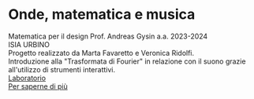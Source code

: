 # Onde, matematica e musica 
Matematica per il design 
Prof. Andreas Gysin
a.a. 2023-2024  
ISIA URBINO  
Progetto realizzato da Marta Favaretto e Veronica Ridolfi.  
Introduzione alla "Trasformata di Fourier" in relazione con il suono grazie all'utilizzo di strumenti interattivi.  
[Laboratorio](https://veronicaridolfi.github.io/Onde/presentazione/presentazione.html)  
[Per saperne di più](https://veronicaridolfi.github.io/Onde/ricerca/ricerca.html)    
